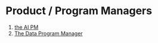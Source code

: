 # Product / Program Managers

1. [the AI PM](https://emerj.com/ai-executive-guides/ai-product-manager/)
2. [The Data Program Manager](http://www.ddmcd.com/dpm-intro)
